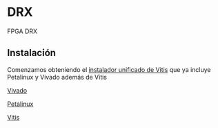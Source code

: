 # DRX

FPGA DRX

## Instalación

Comenzamos obteniendo el [instalador unificado de Vitis](https://www.xilinx.com/support/download/index.html/content/xilinx/en/downloadNav/vitis.html) 
que ya incluye Petalinux y Vivado además de Vitis

[Vivado](Vivado)

[Petalinux](Petalinux)

[Vitis](Vitis)